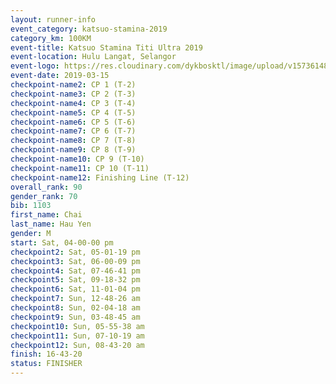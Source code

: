 ```yaml
--- 
layout: runner-info 
event_category: katsuo-stamina-2019 
category_km: 100KM 
event-title: Katsuo Stamina Titi Ultra 2019 
event-location: Hulu Langat, Selangor 
event-logo: https://res.cloudinary.com/dykbosktl/image/upload/v1573614825/Logo/Logo_p7ft6n.png 
event-date: 2019-03-15 
checkpoint-name2: CP 1 (T-2) 
checkpoint-name3: CP 2 (T-3) 
checkpoint-name4: CP 3 (T-4) 
checkpoint-name5: CP 4 (T-5) 
checkpoint-name6: CP 5 (T-6) 
checkpoint-name7: CP 6 (T-7) 
checkpoint-name8: CP 7 (T-8) 
checkpoint-name9: CP 8 (T-9) 
checkpoint-name10: CP 9 (T-10) 
checkpoint-name11: CP 10 (T-11) 
checkpoint-name12: Finishing Line (T-12) 
overall_rank: 90
gender_rank: 70
bib: 1103
first_name: Chai
last_name: Hau Yen
gender: M
start: Sat, 04-00-00 pm
checkpoint2: Sat, 05-01-19 pm
checkpoint3: Sat, 06-00-09 pm
checkpoint4: Sat, 07-46-41 pm
checkpoint5: Sat, 09-18-32 pm
checkpoint6: Sat, 11-01-04 pm
checkpoint7: Sun, 12-48-26 am
checkpoint8: Sun, 02-04-18 am
checkpoint9: Sun, 03-48-45 am
checkpoint10: Sun, 05-55-38 am
checkpoint11: Sun, 07-10-19 am
checkpoint12: Sun, 08-43-20 am
finish: 16-43-20
status: FINISHER
--- 
```

